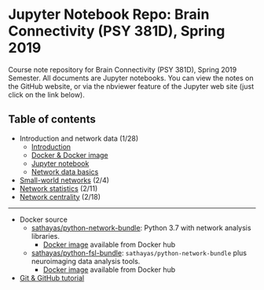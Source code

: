 # Jupyter Notebook Repo: Brain Connectivity (PSY 381D), Spring 2019
Course note repository for Brain Connectivity (PSY 381D), Spring 2019 Semester. All documents are Jupyter notebooks. You can view the notes on the GitHub website, or via the nbviewer feature of the Jupyter web site (just click on the link below).

## Table of contents
* Introduction and network data (1/28)
   * [Introduction](https://nbviewer.jupyter.org/github/sathayas/JupyterConnectivitySpring2019/blob/master/Intro.ipynb)
   * [Docker & Docker image](https://nbviewer.jupyter.org/github/sathayas/JupyterConnectivitySpring2019/blob/master/Docker.ipynb)
   * [Jupyter notebook](https://nbviewer.jupyter.org/github/sathayas/JupyterConnectivitySpring2019/blob/master/Jupyter.ipynb)
   * [Network data basics](https://nbviewer.jupyter.org/github/sathayas/JupyterConnectivitySpring2019/blob/master/NetworkIntro.ipynb)
* [Small-world networks](https://nbviewer.jupyter.org/github/sathayas/JupyterConnectivitySpring2019/blob/master/SmallWorld.ipynb) (2/4)
* [Network statistics](https://nbviewer.jupyter.org/github/sathayas/JupyterConnectivitySpring2019/blob/master/NetworkStats.ipynb) (2/11)
* [Network centrality](https://nbviewer.jupyter.org/github/sathayas/JupyterConnectivitySpring2019/blob/master/Centrality.ipynb) (2/18)

 
 
***

* Docker source
   * [sathayas/python-network-bundle](https://github.com/sathayas/DockerSourceLibrary/edit/master/NetworkOnly): Python 3.7 with network analysis libraries.
       * [Docker image](https://cloud.docker.com/u/sathayas/repository/docker/sathayas/python-network-bundle) available from Docker hub
   * [sathayas/python-fsl-bundle](https://github.com/sathayas/DockerSourceLibrary/edit/master/Connectivity): `sathayas/python-network-bundle` plus neuroimaging data analysis tools.
       * [Docker image](https://cloud.docker.com/u/sathayas/repository/docker/sathayas/python-fsl-bundle) available from Docker hub
* [Git & GitHub tutorial](https://nbviewer.jupyter.org/github/sathayas/JupyterPythonFall2018/blob/master/Git.ipynb)
